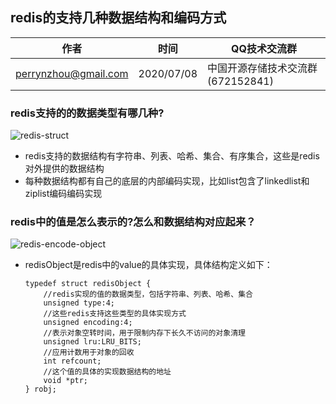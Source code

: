 ## redis的支持几种数据结构和编码方式

| 作者 | 时间 |QQ技术交流群 |
| ------ | ------ |------ |
| perrynzhou@gmail.com |2020/07/08 |中国开源存储技术交流群(672152841) |


### redis支持的的数据类型有哪几种?

  ![redis-struct](../images/redis-data-struct.jpg)
  
- redis支持的数据结构有字符串、列表、哈希、集合、有序集合，这些是redis 对外提供的数据结构
- 每种数据结构都有自己的底层的内部编码实现，比如list包含了linkedlist和ziplist编码编码实现

### redis中的值是怎么表示的?怎么和数据结构对应起来？

  ![redis-encode-object](../images/redis-encode-object.jpg)

- redisObject是redis中的value的具体实现，具体结构定义如下：
    ```
    typedef struct redisObject {
        //redis实现的值的数据类型，包括字符串、列表、哈希、集合
        unsigned type:4;
        //这些redis支持这些类型的具体实现方式
        unsigned encoding:4;
        //表示对象空转时间，用于限制内存下长久不访问的对象清理
        unsigned lru:LRU_BITS; 
        //应用计数用于对象的回收
        int refcount;
        //这个值的具体的实现数据结构的地址
        void *ptr;
    } robj;
    ```

